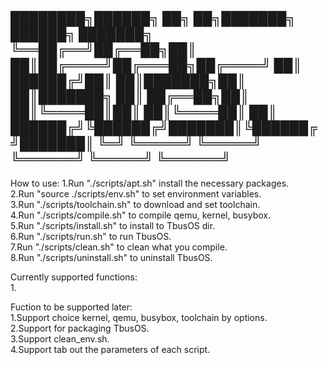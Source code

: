 ████████╗██████╗ ██╗   ██╗███████╗ ██████╗ ███████╗
╚══██╔══╝██╔══██╗██║   ██║██╔════╝██╔═══██╗██╔════╝
   ██║   ██████╔╝██║   ██║███████╗██║   ██║███████╗
   ██║   ██╔══██╗██║   ██║╚════██║██║   ██║╚════██║
   ██║   ██████╔╝╚██████╔╝███████║╚██████╔╝███████║
   ╚═╝   ╚═════╝  ╚═════╝ ╚══════╝ ╚═════╝ ╚══════╝
   ------------------------------------------------


How to use:
1.Run "./scripts/apt.sh" install the necessary packages.  
2.Run "source ./scripts/env.sh" to set environment variables.  
3.Run "./scripts/toolchain.sh" to download and set toolchain.  
4.Run "./scripts/compile.sh" to compile qemu, kernel, busybox.  
5.Run "./scripts/install.sh" to install to TbusOS dir.  
6.Run "./scripts/run.sh" to run TbusOS.  
7.Run "./scripts/clean.sh" to clean what you compile.  
8.Run "./scripts/uninstall.sh" to uninstall TbusOS.  

Currently supported functions:  
1.  

Fuction to be supported later:  
1.Support choice kernel, qemu, busybox, toolchain by options.  
2.Support for packaging TbusOS.  
3.Support clean_env.sh.   
4.Support tab out the parameters of each script.
